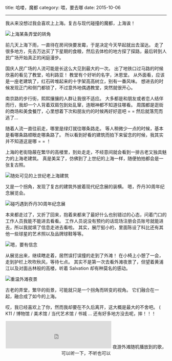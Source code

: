 title: 哈喽，魔都
category: 喂，要去哪
date: 2015-10-06
             
---

我从来没想过我会喜欢上上海。复古与现代碰撞的魔都，上海诶！

![上海某条弄堂的转角](//o40ss64l8.qnssl.com/shanghai01.jpg)

<!-- more -->

前几天上海下雨，一直待在房间快要发霉，于是决定今天早起就出去溜达。
走了很多地方，先去万达买了下星期的食粮，然后去体检的地方探了探路，最后转到人民广场开始真正的闲庭漫步。

国庆人民广场的人流可能是长这么大见到最大的一次。
出了地铁口过马路的时候欣喜的看见了教堂，哈利路亚！
教堂有个好听的名字，沐恩堂。
从外面看，应该是一座老建筑了，红石砖堆起来的十字架高高树立，别有一番风味。
想进去的时候发现正门和侧门都锁了，不过意外地偶遇教堂，突然就很开心。

南京路的步行街，熙熙攘攘的人群让我很不适应。
大多都是和朋友或者恋人结伴而行，我却一个人背着双肩包到处乱窜，连眼神都不知道往哪看。
周围都是逛街的商场和美食餐厅，心里想着下次和朋友约的时候再好好逛吧 = = 然后就落荒而逃了...

随着人流一直往前走，哪里是绿灯就往哪条路走。
等人稍微少一点的时候，基本是看哪条路顺眼走哪条路了。
所以看到好看的建筑而拍下来留念的时候，我其实并不知道这是哪 = = ！

上海的老街隐蔽在繁华的高楼里，到处走走，不经意间就会看到一排古老又独具魅力的上海老建筑。
真是美呆了，仿佛到了上世纪的上海一样，随便拍拍都会是一张复古照。

![随处可见的上世纪老上海建筑](//o40ss64l8.qnssl.com/shanghai02.jpg)

又是一个拐角，发现了复古的建筑外披着现代纪念展的装横。
嗯，乔丹30周年纪念展览会。

![碰巧遇到乔丹30周年纪念展](//o40ss64l8.qnssl.com/shanghai03.jpg)

本来都走过了，又折了回来，抱着来都来了最好什么也别错过的心态，问着门口的工作人员我能不能进去看看。
工作人员说没有预约的话现场注册会员账号就能进去，所以我就填了信息走进去看啦。
其实，展厅挺小的，里面陈设了科比还有其他一些球星的艺术照以及品牌球鞋等等。

![嗯，要有信念](//o40ss64l8.qnssl.com/shanghai04.jpg)

从展览出来，继续瞎走着，居然误打误撞的走到了外滩！
在小椅上小憩了一会，走到护栏上吹吹秋风，等待七点。
其实不是第一次去看外滩夜景了，但望着黄浦江以及对面丛林般的高楼，听着 Salvation 却有种莫名的感动。

![重温外滩夜景](//o40ss64l8.qnssl.com/shanghai05.jpg)

古老的弄堂，繁华的街景，可能就只是一个拐角而转变的视角。
它们融合在一起，融合成了如今的上海。

哎，我已经喜欢上了你，然而我却要在不久后离开，这大概是最大的不舍吧。
( K11 / 博物馆 / 美术馆 / 当代艺术馆 / 书城 ... 还有好多地方没去呢，摔！！！

<center>
    <iframe frameborder="no" border="0" marginwidth="0" marginheight="0" width=330 height=86 src="https://music.163.com/outchain/player?type=2&id=29789844&auto=0&height=66"></iframe>
    <span>夜游外滩随机播放到的歌，可以听一下，不听也可以</span>
</center>


